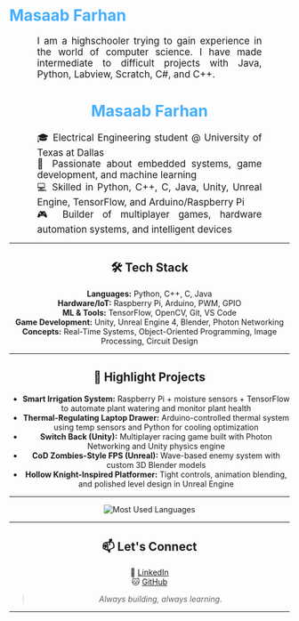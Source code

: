 <h1 style="color: #44AEFB;">  Masaab Farhan </h1>



<p align:"center" style="text-align: justify; margin: 0 50px; font-size: 17px;" >
    I am a highschooler trying to gain experience in the world of computer science. I have made intermediate to difficult projects with Java, Python, Labview, Scratch, C#, and C++. 

<!-- Languages and Tools -->

<div class="stats" align="center">



<h1 style="color: #44AEFB;">Masaab Farhan</h1>

<p align="center" style="text-align: justify; margin: 0 50px; font-size: 17px;">
    🎓 Electrical Engineering student @ University of Texas at Dallas <br>
    🧠 Passionate about embedded systems, game development, and machine learning <br>
    💻 Skilled in Python, C++, C, Java, Unity, Unreal Engine, TensorFlow, and Arduino/Raspberry Pi <br>
    🎮 Builder of multiplayer games, hardware automation systems, and intelligent devices  
</p>

---

## 🛠️ Tech Stack  
**Languages:** Python, C++, C, Java  
**Hardware/IoT:** Raspberry Pi, Arduino, PWM, GPIO  
**ML & Tools:** TensorFlow, OpenCV, Git, VS Code  
**Game Development:** Unity, Unreal Engine 4, Blender, Photon Networking  
**Concepts:** Real-Time Systems, Object-Oriented Programming, Image Processing, Circuit Design

---

## 🔧 Highlight Projects

- **Smart Irrigation System:** Raspberry Pi + moisture sensors + TensorFlow to automate plant watering and monitor plant health  
- **Thermal-Regulating Laptop Drawer:** Arduino-controlled thermal system using temp sensors and Python for cooling optimization  
- **Switch Back (Unity):** Multiplayer racing game built with Photon Networking and Unity physics engine  
- **CoD Zombies-Style FPS (Unreal):** Wave-based enemy system with custom 3D Blender models  
- **Hollow Knight-Inspired Platformer:** Tight controls, animation blending, and polished level design in Unreal Engine  

---

<div align="center">

<!-- compact programming languages layout -->
![Most Used Languages](https://github-readme-stats.vercel.app/api/top-langs/?username=TechnoLion-VI&layout=compact&show_icons=true&theme=algolia&border_radius=20)

</div>

---

## 📫 Let's Connect  
📌 [LinkedIn](https://www.linkedin.com/in/masaabfarhan)  
🐱 [GitHub](https://github.com/TechnoLion-VI)

> *Always building, always learning.*

<!-- ![Most Used Languages](https://github-readme-stats.vercel.app/api/top-langs/?username=KhaledBadranDev&show_icons=true&theme=algolia&border_radius=20) -->
    
---
<!-- Begin Footer -->
<!-- Icons Resources -->

<!-- 
🔗 Links 🔗
- My Github Portfolio Page:
https://github.com/ProgrammingGym
- My Github README Code:
https://raw.githubusercontent.com/Pro...
- Youtube Cards:
https://github.com/DenverCoder1/githu...
- Youtube Buttons / Badges :
https://github.com/DenverCoder1/custo...
- Github & Languages Stats Cards:
https://github.com/anuraghazra/github...
- Streak Stats Card:
https://github.com/denvercoder1/githu...
- README Web App Generator 1:
https://rahuldkjain.github.io/gh-prof...
- README Web App Generator 2:
https://arturssmirnovs.github.io/gith...
- SVG Icons Resource1:
https://devicon.dev/
- SVG Icons Resource2:
https://cdn.jsdelivr.net/npm/simple-i...
- SVG Icons Resource3:
https://www.svgrepo.com/
-->
